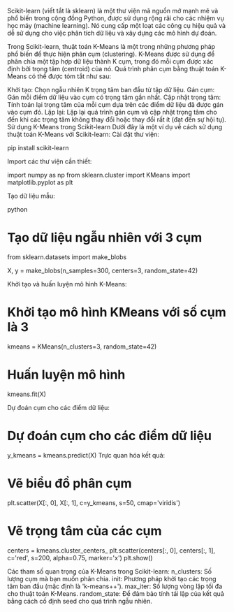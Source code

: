 Scikit-learn (viết tắt là sklearn) là một thư viện mã nguồn mở mạnh mẽ và phổ biến trong cộng đồng Python, được sử dụng rộng rãi cho các nhiệm vụ học máy (machine learning). Nó cung cấp một loạt các công cụ hiệu quả và dễ sử dụng cho việc phân tích dữ liệu và xây dựng các mô hình dự đoán.

Trong Scikit-learn, thuật toán K-Means là một trong những phương pháp phổ biến để thực hiện phân cụm (clustering). K-Means được sử dụng để phân chia một tập hợp dữ liệu thành K cụm, trong đó mỗi cụm được xác định bởi trọng tâm (centroid) của nó. Quá trình phân cụm bằng thuật toán K-Means có thể được tóm tắt như sau:

Khởi tạo: Chọn ngẫu nhiên K trọng tâm ban đầu từ tập dữ liệu.
Gán cụm: Gán mỗi điểm dữ liệu vào cụm có trọng tâm gần nhất.
Cập nhật trọng tâm: Tính toán lại trọng tâm của mỗi cụm dựa trên các điểm dữ liệu đã được gán vào cụm đó.
Lặp lại: Lặp lại quá trình gán cụm và cập nhật trọng tâm cho đến khi các trọng tâm không thay đổi hoặc thay đổi rất ít (đạt đến sự hội tụ).
Sử dụng K-Means trong Scikit-learn
Dưới đây là một ví dụ về cách sử dụng thuật toán K-Means với Scikit-learn:
Cài đặt thư viện:

pip install scikit-learn

Import các thư viện cần thiết:

import numpy as np
from sklearn.cluster import KMeans
import matplotlib.pyplot as plt

Tạo dữ liệu mẫu:

python

# Tạo dữ liệu ngẫu nhiên với 3 cụm
from sklearn.datasets import make_blobs

X, y = make_blobs(n_samples=300, centers=3, random_state=42)

Khởi tạo và huấn luyện mô hình K-Means:

# Khởi tạo mô hình KMeans với số cụm là 3
kmeans = KMeans(n_clusters=3, random_state=42)

# Huấn luyện mô hình
kmeans.fit(X)

Dự đoán cụm cho các điểm dữ liệu:

# Dự đoán cụm cho các điểm dữ liệu
y_kmeans = kmeans.predict(X)
Trực quan hóa kết quả:

# Vẽ biểu đồ phân cụm
plt.scatter(X[:, 0], X[:, 1], c=y_kmeans, s=50, cmap='viridis')

# Vẽ trọng tâm của các cụm
centers = kmeans.cluster_centers_
plt.scatter(centers[:, 0], centers[:, 1], c='red', s=200, alpha=0.75, marker='x')
plt.show()

Các tham số quan trọng của K-Means trong Scikit-learn:
n_clusters: Số lượng cụm mà bạn muốn phân chia.
init: Phương pháp khởi tạo các trọng tâm ban đầu (mặc định là 'k-means++').
max_iter: Số lượng vòng lặp tối đa cho thuật toán K-Means.
random_state: Để đảm bảo tính tái lập của kết quả bằng cách cố định seed cho quá trình ngẫu nhiên.
